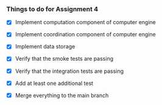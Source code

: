 ### Things to do for Assignment 4
- [x] Implement computation component of computer engine
- [x] Implement coordination component of computer engine
- [x] Implement data storage
- [x] Verify that the smoke tests are passing

- [x] Verify that the integration tests are passing
- [x] Add at least one additional test
- [x] Merge everything to the main branch
